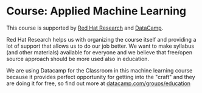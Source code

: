 # Course: Applied Machine Learning

This course is supported by [Red Hat Research](https://research.redhat.com/) and [DataCamp](https://www.datacamp.com).

Red Hat Research helps us with organizing the course itself and providing a lot of support that allows us to do our job better. We
want to make syllabus (and other materials) available for everyone and we believe that free/open source approach should be more used also
in education.

We are using Datacamp for the Classroom in this machine learning course because it provides perfect opportunity for getting into the
"craft" and they are doing it for free, so find out more at [datacamp.com/groups/education](https://datacamp.com/groups/education)
